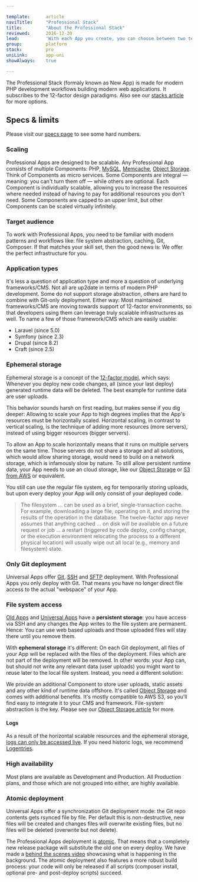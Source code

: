 ```yaml
---

template:      article
naviTitle:     "Professional Stack"
title:         "About the Professional Stack"
reviewed:      2016-12-20
lead:          'With each App you create, you can choose between two technology stacks. This article helps you to understand the Professional Stack.'
group:         platform
stack:         pro
uniLink:       app-uni
showAlways:    true

---
```


The Professional Stack (formaly known as New App) is made for modern PHP development workflows building modern web applications. It subscribes to the 12-factor design paradigms. Also see our [stacks article](/stacks) for more options.


## Specs & limits

Please visit our [specs page](//www.fortrabbit.com/specs-pro) to see some hard numbers.


### Scaling

Professional Apps are designed to be scalable. Any Professional App consists of multiple Components: PHP, [MySQL](mysql), [Memcache](memcache-pro), [Object Storage](object-storage). Think of Components as micro services. Some Components are integral — meaning: you can't turn them off — while others are optional. Each Component is individually scalable, allowing you to increase the resources where needed instead of having to pay for additional resources you don't need. Some Components are capped to an upper limit, but other Components can be scaled virtually infinitely.


### Target audience

To work with Professional Apps, you need to be familiar with modern patterns and workflows like: file system abstraction, caching, Git, Composer. If that matches your skill set, then the good news is: We offer the perfect infrastructure for you.

### Application types

It's less a question of application type and more a question of underlying frameworks/CMS. Not all are up2date in terms of modern PHP development. Some do not support storage abstraction, others are hard to combine with Git-only deployment. Either way: Most maintained frameworks/CMS are moving towards support of 12-factor environments, so that developers using them can leverage truly scalable infrastructures as well. To name a few of those framework/CMS which are easily usable:

* Laravel (since 5.0)
* Symfony (since 2.3)
* Drupal (since 8.2)
* Craft (since 2.5)

### Ephemeral storage

Ephemeral storage is a concept of the [12-factor model](https://12factor.net/), which says: Whenever you deploy new code changes, all (since your last deploy)  generated runtime data will be deleted. The best example for runtime data are user uploads.

This behavior sounds harsh on first reading, but makes sense if you dig deeper: Allowing to scale your App to high degrees implies that the App's resources must be horizontally scaled. Horizontal scaling, in contrast to vertical scaling, is the technique of adding more resources (more servers), instead of using bigger resources (bigger servers).

To allow an App to scale horizontally means that it runs on multiple servers on the same time. Those servers do not share a storage and all solutions, which would allow sharing storage, would need to build on a network storage, which is infamously slow by nature. To still allow persistent runtime data, your App needs to use an cloud storage, like our [Object Storage](object-storage) or [S3 from AWS](https://aws.amazon.com/s3/) or equivalent.

You still can use the regular file system, eg for temporarily storing uploads, but upon every deploy your App will only consist of your deployed code.

> The filesystem … can be used as a brief, single-transaction cache. For example, downloading a large file, operating on it, and storing the results of the operation in the database. The twelve-factor app never assumes that anything cached … on disk will be available on a future request or job … a restart (triggered by code deploy, config change, or the execution environment relocating the process to a different physical location) will usually wipe out all local (e.g., memory and filesystem) state.

### Only Git deployment

Universal Apps offer [Git](git-deployment), [SSH](ssh-uni) and [SFTP](sftp-uni) deployment. With Professional Apps you only deploy with Git. That means you have no longer direct file access to the actual "webspace" of your App.

### File system access

[Old Apps](app-old) and [Universal Apps](app-uni) have a **persistent storage**: you have access via SSH and any changes the App writes to the file system are permanent. Hence: You can use web based uploads and those uploaded files will stay there until you remove them.

With **ephemeral storage** it's different: On each Git deployment, all files of your App will be replaced with the files of the deployment. Files which are not part of the deployment will be removed. In other words: your App can, but should not write any relevant data (user uploads) you might want to reuse later to the local file system. Instead, you need a different solution:

We provide an additional Component to store user uploads, static assets and any other kind of runtime data offshore. It's called [Object Storage](/object-storage) and comes with additional benefits. It's mostly compatible to AWS S3, so you'll find easy to integrate it to your CMS and framework. File-system abstraction is the key. Please see our [Object Storage article](/object-storage) for more.




#### Logs

As a result of the horizontal scalable resources and the ephemeral storage, [logs can only be accessed live](logging-pro). If you need historic logs, we recommend [Logentries](logentries).

### High availability

Most plans are available as Development and Production. All Production plans, and those which are not grouped into either, are highly available.

### Atomic deployment

Universal Apps offer a synchronization Git deployment mode: the Git repo contents gets rsynced file by file. Per default this is non-destructive, new files will be created and changes files will overwrite existing files, but no files will be deleted (overwrite but not delete).

The Professional Apps deployment is [atomic](http://blog.fortrabbit.com/new-apps-are-here). That means that a completely new release package will substitute the old one on every deploy. We have made a [behind the scenes video](deployment-architecture-video) showcasing what is happening in the background. The atomic deployment also features a more robust build process: your code will only be released if all scripts (composer install, optional pre- and post-deploy scripts) succeed.
